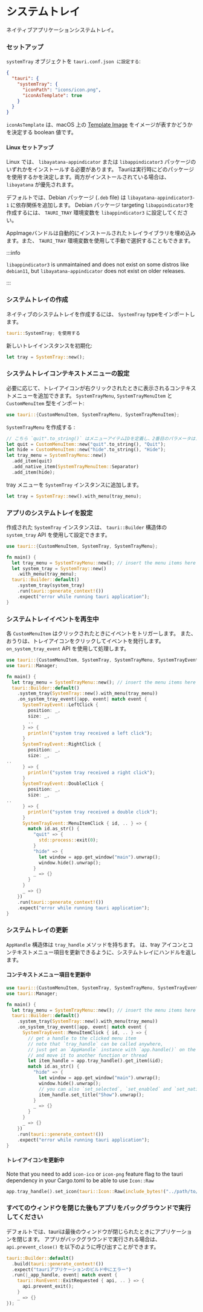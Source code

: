# システムトレイ

ネイティブアプリケーションシステムトレイ。

### セットアップ

`systemTray` オブジェクトを `tauri.conf.json に設定する`:

```json
{
  "tauri": {
    "systemTray": {
      "iconPath": "icons/icon.png",
      "iconAsTemplate": true
    }
  }
}
```

`iconAsTemplate` は、macOS 上の [Template Image][] をイメージが表すかどうかを決定する boolean 値です。

#### Linux セットアップ

Linux では、 `libayatana-appindicator` または `libappindicator3` パッケージのいずれかをインストールする必要があります。 Tauriは実行時にどのパッケージを使用するかを決定します。両方がインストールされている場合は、 `libayatana` が優先されます。

デフォルトでは、Debian パッケージ (`.deb` file) は `libayatana-appindicator3-1` に依存関係を追加します。 Debian パッケージ targeting `libappindicator3`を作成するには、 `TAURI_TRAY` 環境変数を `libappindicator3` に設定してください。

AppImageバンドルは自動的にインストールされたトレイライブラリを埋め込みます。また、 `TAURI_TRAY` 環境変数を使用して手動で選択することもできます。

:::info

`libappindicator3` is unmaintained and does not exist on some distros like `debian11`, but `libayatana-appindicator` does not exist on older releases.

:::

### システムトレイの作成

ネイティブのシステムトレイを作成するには、 `SystemTray` typeをインポートします。

```rust
tauri::SystemTray; を使用する
```

新しいトレイインスタンスを初期化:

```rust
let tray = SystemTray::new();
```

### システムトレイコンテキストメニューの設定

必要に応じて、トレイアイコンが右クリックされたときに表示されるコンテキストメニューを追加できます。 `SystemTrayMenu`, `SystemTrayMenuItem` と `CustomMenuItem` 型をインポート:

```rust
use tauri::{CustomMenuItem, SystemTrayMenu, SystemTrayMenuItem};
```

`SystemTrayMenu` を作成する :

```rust
// こちら `quit".to_string()` はメニューアイテムIDを定義し、2番目のパラメータはメニューアイテムラベルです。
let quit = CustomMenuItem::new("quit".to_string(), "Quit");
let hide = CustomMenuItem::new("hide".to_string(), "Hide");
let tray_menu = SystemTrayMenu::new()
  .add_item(quit)
  .add_native_item(SystemTrayMenuItem::Separator)
  .add_item(hide);
```

tray メニューを `SystemTray` インスタンスに追加します。

```rust
let tray = SystemTray::new().with_menu(tray_menu);
```

### アプリのシステムトレイを設定

作成された `SystemTray` インスタンスは、 `tauri::Builder` 構造体の `system_tray` API を使用して設定できます。

```rust
use tauri::{CustomMenuItem, SystemTray, SystemTrayMenu};

fn main() {
  let tray_menu = SystemTrayMenu::new(); // insert the menu items here
  let system_tray = SystemTray::new()
    .with_menu(tray_menu);
  tauri::Builder::default()
    .system_tray(system_tray)
    .run(tauri::generate_context!())
    .expect("error while running tauri application");
}
```

### システムトレイイベントを再生中

各 `CustomMenuItem` はクリックされたときにイベントをトリガーします。 また、おうりは、トレイアイコンをクリックしてイベントを発行します。 `on_system_tray_event` API を使用して処理します。

```rust
use tauri::{CustomMenuItem, SystemTray, SystemTrayMenu, SystemTrayEvent};
use tauri::Manager;

fn main() {
  let tray_menu = SystemTrayMenu::new(); // insert the menu items here
  tauri::Builder::default()
    .system_tray(SystemTray::new().with_menu(tray_menu))
    .on_system_tray_event(|app, event| match event {
      SystemTrayEvent::LeftClick {
        position: _,
        size: _,
        ..
      } => {
        println!("system tray received a left click");
      }
      SystemTrayEvent::RightClick {
        position: _,
        size: _,
..
      } => {
        println!("system tray received a right click");
      }
      SystemTrayEvent::DoubleClick {
        position: _,
        size: _,
..
      } => {
        println!("system tray received a double click");
      }
      SystemTrayEvent::MenuItemClick { id, .. } => {
        match id.as_str() {
          "quit" => {
            std::process::exit(0);
          }
          "hide" => {
            let window = app.get_window("main").unwrap();
            window.hide().unwrap();
          }
          _ => {}
        }
      }
      _ => {}
    })
    .run(tauri::generate_context!())
    .expect("error while running tauri application");
}
```

### システムトレイの更新

`AppHandle` 構造体は `tray_handle` メソッドを持ちます。 は、tray アイコンとコンテキストメニュー項目を更新できるように、システムトレイにハンドルを返します。

#### コンテキストメニュー項目を更新中

```rust
use tauri::{CustomMenuItem, SystemTray, SystemTrayMenu, SystemTrayEvent};
use tauri::Manager;

fn main() {
  let tray_menu = SystemTrayMenu::new(); // insert the menu items here
  tauri::Builder::default()
    .system_tray(SystemTray::new().with_menu(tray_menu))
    .on_system_tray_event(|app, event| match event {
      SystemTrayEvent::MenuItemClick { id, .. } => {
        // get a handle to the clicked menu item
        // note that `tray_handle` can be called anywhere,
        // just get an `AppHandle` instance with `app.handle()` on the setup hook
        // and move it to another function or thread
        let item_handle = app.tray_handle().get_item(&id);
        match id.as_str() {
          "hide" => {
            let window = app.get_window("main").unwrap();
            window.hide().unwrap();
            // you can also `set_selected`, `set_enabled` and `set_native_image` (macOS only).
            item_handle.set_title("Show").unwrap();
          }
          _ => {}
        }
      }
      _ => {}
    })
    .run(tauri::generate_context!())
    .expect("error while running tauri application");
}
```

#### トレイアイコンを更新中

Note that you need to add `icon-ico` or `icon-png` feature flag to the tauri dependency in your Cargo.toml to be able to use `Icon::Raw`

```rust
app.tray_handle().set_icon(tauri::Icon::Raw(include_bytes!("../path/to/myicon.ico").to_vec())).unwrap();
```

### すべてのウィンドウを閉じた後もアプリをバックグラウンドで実行してください

デフォルトでは、tauriは最後のウィンドウが閉じられたときにアプリケーションを閉じます。 アプリがバックグラウンドで実行される場合は、 `api.prevent_close()` を以下のように呼び出すことができます。

```rust
tauri::Builder::default()
  .build(tauri::generate_context!())
  .expect("tauriアプリケーションのビルド中にエラー")
  .run(|_app_handle, event| match event {
    tauri::RunEvent::ExitRequested { api, .. } => {
      api.prevent_exit();
    }
    _ => {}
});
```

[Template Image]: https://developer.apple.com/documentation/appkit/nsimage/1520017-template?language=objc
